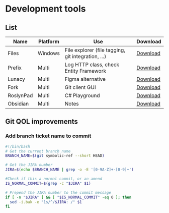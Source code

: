 # Development tools

## List

| Name | Platform | Use | Download |
| ---- | -------- | --- | -------- |
| Files | Windows | File explorer (file tagging, git integration, ...) | [Download](https://files.community/) |
| Prefix | Multi | Log HTTP class, check Entity Framework | [Download](https://stackify.com/prefix/) |
| Lunacy | Multi | Figma alternative | [Download](https://lunacy.docs.icons8.com) |
| Fork | Multi | Git client GUI | [Download](https://git-fork.com) |
| RoslynPad | Multi | C# Playground | [Download](https://roslynpad.net/) |
| Obsidian | Multi | Notes | [Download](https://obsidian.md/) |

## Git QOL improvements

### Add branch ticket name to commit
```bash
#!/bin/bash
# Get the current branch name
BRANCH_NAME=$(git symbolic-ref --short HEAD)

# Get the JIRA number
JIRA=$(echo $BRANCH_NAME | grep -o -E '[0-9A-Z]+-[0-9]+')

#Check if this a normal commit, or an amend
IS_NORMAL_COMMIT=$(grep -c "$JIRA" $1)

# Prepend the JIRA number to the commit message
if [ -n "$JIRA" ] && [ "$IS_NORMAL_COMMIT" -eq 0 ]; then
  sed -i.bak -e "1s/^/$JIRA: /" $1
fi
```
